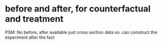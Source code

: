 # before and after, for counterfactual and treatment

PSM: No before, after available just cross section data so. can construct the experiment after the fact